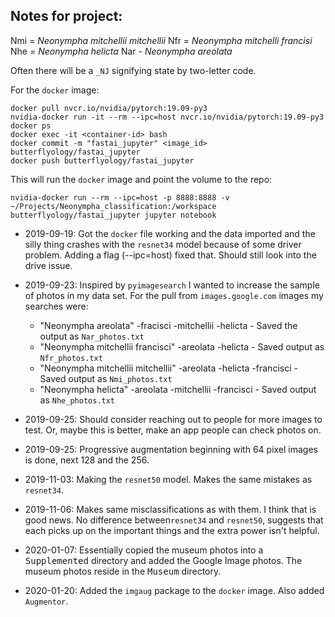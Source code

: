 ## Notes for project:

Nmi = *Neonympha mitchellii mitchellii*
Nfr = *Neonympha mitchelli francisi*
Nhe = *Neonympha helicta*
Nar - *Neonympha areolata*

Often there will be a `_NJ` signifying state by two-letter code.

For the `docker` image:

    docker pull nvcr.io/nvidia/pytorch:19.09-py3
    nvidia-docker run -it --rm --ipc=host nvcr.io/nvidia/pytorch:19.09-py3
    docker ps
    docker exec -it <container-id> bash
    docker commit -m "fastai_jupyter" <image_id> butterflyology/fastai_jupyter
    docker push butterflyology/fastai_jupyter

This will run the `docker` image and point the volume to the repo:

    nvidia-docker run --rm --ipc=host -p 8888:8888 -v ~/Projects/Neonympha_classification:/workspace butterflyology/fastai_jupyter jupyter notebook

- 2019-09-19: Got the `docker` file working and the data imported and the silly thing crashes with the `resnet34` model because of some driver problem. Adding a flag (--ipc=host) fixed that. Should still look into the drive issue.
- 2019-09-23: Inspired by `pyimagesearch` I wanted to increase the sample of photos in my data set. For the pull from `images.google.com` images my searches were:
  - "Neonympha areolata" -fracisci -mitchellii -helicta -
  Saved the output as `Nar_photos.txt`
  - "Neonympha mitchellii francisci"  -areolata -helicta -
  Saved output as `Nfr_photos.txt`
  - "Neonympha mitchellii mitchellii"  -areolata -helicta -francisci - Saved output as `Nmi_photos.txt`
  - "Neonympha helicta"  -areolata -mitchellii -francisci - Saved output as `Nhe_photos.txt`

- 2019-09-25: Should consider reaching out to people for more images to test. Or, maybe this is better, make an app people can check photos on.
- 2019-09-25: Progressive augmentation beginning with 64 pixel images is done, next 128 and the 256.
- 2019-11-03: Making the `resnet50` model. Makes the same mistakes as `resnet34`.
- 2019-11-06: Makes same misclassifications as with them. I think that is good news. No difference between`resnet34` and `resnet50`, suggests that each picks up on the important things and the extra power isn't helpful.
- 2020-01-07: Essentially copied the museum photos into a <kbd>Supplemented</kbd> directory and added the Google Image photos. The museum photos reside in the <kbd>Museum</kbd> directory.
- 2020-01-20: Added the `imgaug` package to the `docker` image. Also added `Augmentor`.
